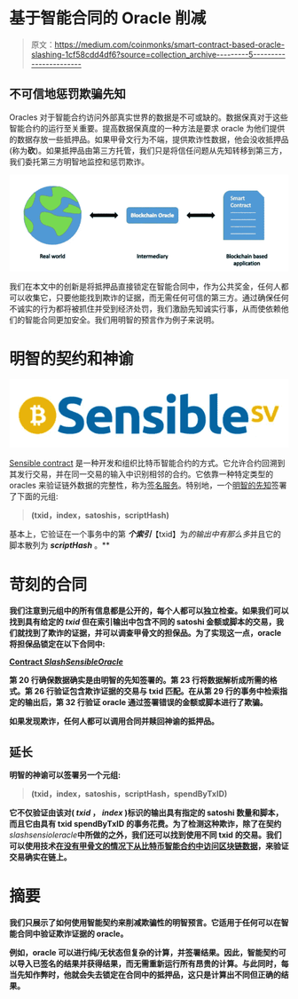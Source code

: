 # 基于智能合同的 Oracle 削减

> 原文：<https://medium.com/coinmonks/smart-contract-based-oracle-slashing-1cf58cdd4df6?source=collection_archive---------5----------------------->

## 不可信地惩罚欺骗先知

Oracles 对于智能合约访问外部真实世界的数据是不可或缺的。数据保真对于这些智能合约的运行至关重要。提高数据保真度的一种方法是要求 oracle 为他们提供的数据存放一些抵押品。如果甲骨文行为不端，提供欺诈性数据，他会没收抵押品(称为**砍**)。如果抵押品由第三方托管，我们只是将信任问题从先知转移到第三方，我们委托第三方明智地监控和惩罚欺诈。

[![](img/ea38d7879e5660ad91d695ae284c6ca1.png)](https://3commas.io/blog/what-are-oracles)

我们在本文中的创新是将抵押品直接锁定在智能合同中，作为公共奖金，任何人都可以收集它，只要他能找到欺诈的证据，而无需任何可信的第三方。通过确保任何不诚实的行为都将被抓住并受到经济处罚，我们激励先知诚实行事，从而使依赖他们的智能合同更加安全。我们用明智的预言作为例子来说明。

# 明智的契约和神谕

[![](img/0ea32b9218d7308a912207bfb7efead6.png)](https://sensiblecontract.org/)

[Sensible contract](https://sensiblecontract.org/) 是一种开发和组织比特币智能合约的方式。它允许合约回溯到其发行交易，并在同一交易的输入中识别相邻的合约。它依靠一种特定类型的 oracles 来验证链外数据的完整性，称为[签名服务](https://sensiblecontract.org/docs/sensible/1.-Whitepaper/)。特别地，一个[明智的先知](https://github.com/sensible-contract/satotx)签署了下面的元组:

> **(txid，index，satoshis，scriptHash)**

基本上，它验证在一个事务中的第 ***个索引***【txid】为*的输出中有那么多*并且它的脚本散列为 ***scriptHash*** 。**

# **苛刻的合同**

**我们注意到元组中的所有信息都是公开的，每个人都可以独立检查。如果我们可以找到具有给定的 ***txid*** 但在索引输出中包含不同的 satoshi 金额或脚本的交易，我们就找到了欺诈的证据，并可以调查甲骨文的担保品。为了实现这一点，oracle 将担保品锁定在以下合同中:**

**[Contract ***SlashSensibleOracle***](https://github.com/sCrypt-Inc/boilerplate/blob/master/contracts/sensibleSlashing.scrypt)**

**第 20 行确保数据确实是由明智的先知签署的。第 23 行将数据解析成所需的格式。第 26 行验证包含欺诈证据的交易与 txid 匹配。在从第 29 行的事务中检索指定的输出后，第 32 行验证 oracle 通过签署错误的金额或脚本进行了欺骗。**

**如果发现欺诈，任何人都可以调用合同并赎回神谕的抵押品。**

## **延长**

**明智的神谕可以签署另一个元组:**

> ****(txid，index，satoshis，scriptHash，spendByTxID)****

**它不仅验证由该对( ***txid*** ， ***index*** )标识的输出具有指定的 satoshi 数量和脚本，而且它由具有 txid **spendByTxID** 的事务花费。为了检测这种欺诈，除了在契约***slashsensioleracle***中所做的之外，我们还可以找到使用不同 txid 的交易。我们可以使用技术[在没有甲骨文的情况下从比特币智能合约中访问区块链数据](https://xiaohuiliu.medium.com/access-blockchain-data-from-bitcoin-smart-contracts-without-oracles-e13b9c911d32)，来验证交易确实在链上。**

# **摘要**

**我们只展示了如何使用智能契约来削减欺骗性的明智预言。它适用于任何可以在智能合同中验证欺诈证据的 oracle。**

**例如，oracle 可以进行纯/无状态但复杂的计算，并签署结果。因此，智能契约可以导入已签名的结果并获得结果，而无需重新运行所有昂贵的计算。与此同时，每当先知作弊时，他就会失去锁定在合同中的抵押品，这只是计算出不同但正确的结果。**